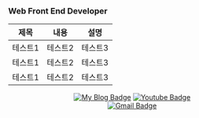 ### Web Front End Developer

|제목|내용|설명|
|------|---|---|
|테스트1|테스트2|테스트3|
|테스트1|테스트2|테스트3|
|테스트1|테스트2|테스트3|

<div align=center>
  
  [![My Blog Badge](http://img.shields.io/badge/-Tech%20blog-black?style=flat-square?&&link=https://velog.io/@jjg2362/)](https://velog.io/@jjg2362/)
  [![Youtube Badge](https://img.shields.io/badge/Youtube-ff0000?style=flat-square&logo=youtube&link=https://www.youtube.com/channel/UCeHt_ill93j7_f5TZYEBAjw)](https://www.youtube.com/channel/UCeHt_ill93j7_f5TZYEBAjw)	
  [![Gmail Badge](https://img.shields.io/badge/Gmail-d14836?style=flat-square&logo=Gmail&logoColor=white&link=mailto:wornjs2362@gmail.com)](mailto:wornjs2362@gmail.com)
  
</div>
